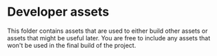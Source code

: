 # Developer assets

This folder contains assets that are used to either build other assets or assets that might be useful later. You are free to include any assets that won't be used in the final build of the project.
